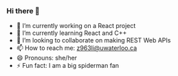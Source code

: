 ### Hi there 👋

<!--
**rachel133199/rachel133199** is a ✨ _special_ ✨ repository because its `README.md` (this file) appears on your GitHub profile.

Here are some ideas to get you started:-->

- 🔭 I’m currently working on a React project
- 🌱 I’m currently learning React and C++
- 👯 I’m looking to collaborate on making REST Web APIs
- 📫 How to reach me: z963li@uwaterloo.ca
- 😄 Pronouns: she/her
- ⚡ Fun fact: I am a big spiderman fan

<!--- 🤔 I’m looking for help with .. 
- 💬 Ask me about C++ and Racket -->
